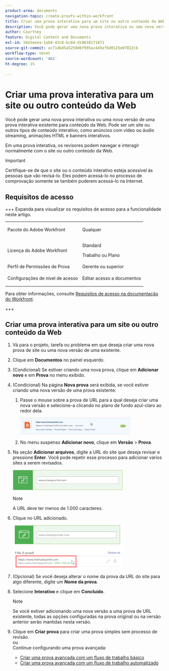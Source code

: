 ```yaml
---
product-area: documents
navigation-topic: create-proofs-within-workfront
title: Criar uma prova interativa para um site ou outro conteúdo da Web
description: Você pode gerar uma nova prova interativa ou uma nova versão de uma prova interativa existente para conteúdo da Web. Pode ser um site ou outros tipos de conteúdo interativo, como anúncios com vídeo ou áudio streaming, animações HTML e banners interativos.
author: Courtney
feature: Digital Content and Documents
exl-id: 56e5eeea-1ab9-43c8-bc84-d10638171871
source-git-commit: ac714bd5a5259d6f995ac445efbd0125e07022cb
workflow-type: tm+mt
source-wordcount: '461'
ht-degree: 1%

---
```


# Criar uma prova interativa para um site ou outro conteúdo da Web

Você pode gerar uma nova prova interativa ou uma nova versão de uma prova interativa existente para conteúdo da Web. Pode ser um site ou outros tipos de conteúdo interativo, como anúncios com vídeo ou áudio streaming, animações HTML e banners interativos.

Em uma prova interativa, os revisores podem navegar e interagir normalmente com o site ou outro conteúdo da Web.

>[!IMPORTANT]
>
>Certifique-se de que o site ou o conteúdo interativo esteja acessível às pessoas que vão revisá-lo. Eles podem acessá-lo no processo de comprovação somente se também puderem acessá-lo na Internet.

## Requisitos de acesso

+++ Expanda para visualizar os requisitos de acesso para a funcionalidade neste artigo.

<table style="table-layout:auto"> 
 <col> 
 <col> 
 <tbody> 
  <tr> 
   <td role="rowheader">Pacote do Adobe Workfront</td> 
   <td> <p>Qualquer</p> </td> 
  </tr> 
  <tr> 
   <td role="rowheader">Licença do Adobe Workfront</td> 
   <td> 
   <p>Standard</p>
   <p>Trabalho ou Plano</p></td> 
  </tr> 
  <tr> 
   <td role="rowheader">Perfil de Permissões de Prova </td> 
   <td>Gerente ou superior</td> 
  </tr> 
  <tr> 
   <td role="rowheader">Configurações de nível de acesso</td> 
   <td> <p>Editar acesso a documentos</p> </td> 
  </tr> 
 </tbody> 
</table>

Para obter informações, consulte [Requisitos de acesso na documentação do Workfront](/help/quicksilver/administration-and-setup/add-users/access-levels-and-object-permissions/access-level-requirements-in-documentation.md).

+++

## Criar uma prova interativa para um site ou outro conteúdo da Web

1. Vá para o projeto, tarefa ou problema em que deseja criar uma nova prova de site ou uma nova versão de uma existente.
1. Clique em **Documentos** no painel esquerdo.
1. (Condicional) Se estiver criando uma nova prova, clique em **Adicionar novo** e em **Prova** no menu exibido.

1. (Condicional) Na página **Nova prova** será exibida, se você estiver criando uma nova versão de uma prova existente:

   1. Passe o mouse sobre a prova de URL para a qual deseja criar uma nova versão e selecione-a clicando no plano de fundo azul-claro ao redor dela.

      ![Select_proof_by_selection_light_blue_background.png](assets/select-proof-by-selecting-light-blue-background-350x52.png)


   1. No menu suspenso **Adicionar novo**, clique em **Versão** > **Prova**.

1. Na seção **Adicionar arquivos**, digite a URL do site que deseja revisar e pressione **Enter**.  Você pode repetir esse processo para adicionar vários sites a serem revisados.

   ![proof_website.png](assets/proof-website-350x65.png)


   >[!NOTE]
   >
   > A URL deve ter menos de 1.000 caracteres.

1. Clique no URL adicionado.

   ![Clique na URL](assets/click-url-350x137.png)

1. (Opcional) Se você deseja alterar o nome da prova da URL do site para algo diferente, digite um **Nome da prova**.
1. Selecione **Interativo** e clique em **Concluído**.

   >[!NOTE]
   >
   >Se você estiver adicionando uma nova versão a uma prova de URL existente, todas as opções configuradas na prova original ou na versão anterior serão mantidas nesta versão.

1. Clique em **Criar prova** para criar uma prova simples sem processo de revisão.\
   ou\
   Continue configurando uma prova avançada:

   * [Criar uma prova avançada com um fluxo de trabalho básico](../../../review-and-approve-work/proofing/creating-proofs-within-workfront/configure-basic-proof-workflow.md)
   * [Criar uma prova avançada com um fluxo de trabalho automatizado](../../../review-and-approve-work/proofing/creating-proofs-within-workfront/create-automated-proof-workflow.md)
